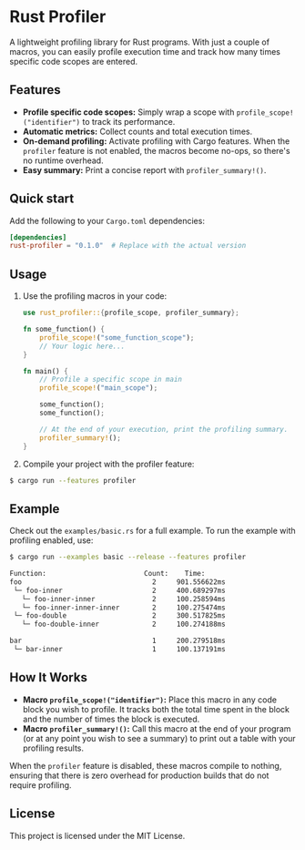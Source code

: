 # Rust Profiler

A lightweight profiling library for Rust programs. With just a couple of macros, you can easily profile execution time and track how many times specific code scopes are entered.

## Features

- **Profile specific code scopes:** Simply wrap a scope with `profile_scope!("identifier")` to track its performance.
- **Automatic metrics:** Collect counts and total execution times.
- **On-demand profiling:** Activate profiling with Cargo features. When the `profiler` feature is not enabled, the macros become no-ops, so there's no runtime overhead.
- **Easy summary:** Print a concise report with `profiler_summary!()`.

## Quick start

Add the following to your `Cargo.toml` dependencies:

```toml
[dependencies]
rust-profiler = "0.1.0"  # Replace with the actual version
```

## Usage

1. Use the profiling macros in your code:

   ```rust
   use rust_profiler::{profile_scope, profiler_summary};

   fn some_function() {
       profile_scope!("some_function_scope");
       // Your logic here...
   }

   fn main() {
       // Profile a specific scope in main
       profile_scope!("main_scope");

       some_function();
       some_function();

       // At the end of your execution, print the profiling summary.
       profiler_summary!();
   }
   ```

2. Compile your project with the profiler feature:

```bash
$ cargo run --features profiler
```

## Example

Check out the `examples/basic.rs` for a full example. To run the example with profiling enabled, use:

```bash
$ cargo run --examples basic --release --features profiler

Function:                        Count:    Time:
foo                                2     901.556622ms
 └─ foo-inner                      2     400.689297ms
   └─ foo-inner-inner              2     100.258594ms
   └─ foo-inner-inner-inner        2     100.275474ms
 └─ foo-double                     2     300.517825ms
   └─ foo-double-inner             2     100.274188ms

bar                                1     200.279518ms
 └─ bar-inner                      1     100.137191ms
```

## How It Works

- **Macro `profile_scope!("identifier")`:** Place this macro in any code block you wish to profile. It tracks both the total time spent in the block and the number of times the block is executed.
- **Macro `profiler_summary!()`:** Call this macro at the end of your program (or at any point you wish to see a summary) to print out a table with your profiling results.

When the `profiler` feature is disabled, these macros compile to nothing, ensuring that there is zero overhead for production builds that do not require profiling.


## License

This project is licensed under the MIT License.
